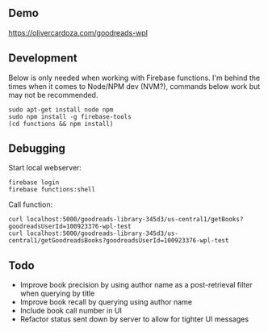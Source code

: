 ## Demo

https://olivercardoza.com/goodreads-wpl

## Development

Below is only needed when working with Firebase functions. I'm behind the times
when it comes to Node/NPM dev (NVM?), commands below work but may not be recommended.

    sudo apt-get install node npm
    sudo npm install -g firebase-tools
    (cd functions && npm install)

## Debugging

Start local webserver:

    firebase login
    firebase functions:shell

Call function:

    curl localhost:5000/goodreads-library-345d3/us-central1/getBooks?goodreadsUserId=100923376-wpl-test
    curl localhost:5000/goodreads-library-345d3/us-central1/getGoodreadsBooks?goodreadsUserId=100923376-wpl-test

## Todo

*   Improve book precision by using author name as a post-retrieval filter when querying by title
*   Improve book recall by querying using author name
*   Include book call number in UI
*   Refactor status sent down by server to allow for tighter UI messages

